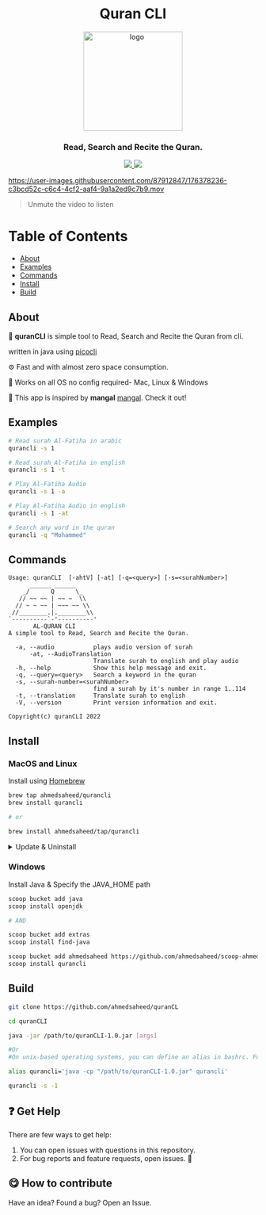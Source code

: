 <h1 align="center">Quran CLI</h1>
<p align="center">
    <img width="200" src="https://user-images.githubusercontent.com/87912847/176374730-a7782c3b-2e3c-485f-baa8-a8f93887affb.png" alt="logo">
</p>
<h3 align="center">Read, Search and Recite the Quran.</h3>
<p align="center">
 <a  href="https://www.apache.org/licenses/LICENSE-2.0">
    <img src="https://img.shields.io/hexpm/l/apa">
  </a>
  
   <img src="https://img.shields.io/homebrew/v/quran">
  
  
  </p>



https://user-images.githubusercontent.com/87912847/176378236-c3bcd52c-c6c4-4cf2-aaf4-9a1a2ed9c7b9.mov

> Unmute the video to listen

# Table of Contents
- [About](#about)
- [Examples](#examples)
- [Commands](#commands)
- [Install](#install)
- [Build](#build)


## About

📖 __quranCLI__ is simple tool to Read, Search and Recite the Quran from cli.

written in java using [picocli](https://github.com/remkop/picocli)

⚙️ Fast and with almost zero space consumption.

🦎 Works on all OS no config required- Mac, Linux & Windows

🍿 This app is inspired by __mangal__ [mangal](https://github.com/metafates/mangal). Check it out!


## Examples
```bash
# Read surah Al-Fatiha in arabic
qurancli -s 1

# Read surah Al-Fatiha in english
qurancli -s 1 -t

# Play Al-Fatiha Audio
qurancli -s 1 -a

# Play Al-Fatiha Audio in english
qurancli -s 1 -at

# Search any word in the quran
qurancli -q "Mohammed"
```


## Commands

```
Usage: quranCLI  [-ahtV] [-at] [-q=<query>] [-s=<surahNumber>]
      ______ ______
    _/      Q      \_
   // ~~ ~~ | ~~ ~  \\
  // ~ ~ ~~ | ~~~ ~~ \\
 //________.|.________\\
`----------`-'----------'
       AL-QURAN CLI
A simple tool to Read, Search and Recite the Quran.

  -a, --audio           plays audio version of surah
      -at, --AudioTranslation
                        Translate surah to english and play audio
  -h, --help            Show this help message and exit.
  -q, --query=<query>   Search a keyword in the quran
  -s, --surah-number=<surahNumber>
                        find a surah by it's number in range 1..114
  -t, --translation     Translate surah to english
  -V, --version         Print version information and exit.

Copyright(c) quranCLI 2022

```
## Install
### MacOS and Linux

Install using [Homebrew](https://brew.sh/)

```bash
brew tap ahmedsaheed/qurancli
brew install qurancli

# or

brew install ahmedsaheed/tap/qurancli
```

<details>
<summary>Update & Uninstall</summary>

#### Update

```bash
brew upgrade qurancli
```

#### Uninstall

```bash
brew uninstall qurancli -f
```

</details>

### Windows 

Install Java & Specify the JAVA_HOME path

```bash
scoop bucket add java
scoop install openjdk

# AND

scoop bucket add extras
scoop install find-java

```

```bash
scoop bucket add ahmedsaheed https://github.com/ahmedsaheed/scoop-ahmedsaheed.git
scoop install qurancli
```

## Build
```bash
git clone https://github.com/ahmedsaheed/quranCL

cd quranCLI

java -jar /path/to/quranCLI-1.0.jar [args]

#Or
#On unix-based operating systems, you can define an alias in bashrc. For example:

alias qurancli='java -cp "/path/to/quranCLI-1.0.jar" qurancli'

qurancli -s -1

```

## :question: Get Help

There are few ways to get help:

 1. You can open issues with questions in this repository.
 2. For bug reports and feature requests, open issues. :bug:

## :yum: How to contribute
Have an idea? Found a bug? Open an Issue.
